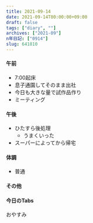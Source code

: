 ```yaml
---
title: 2021-09-14
date: 2021-09-14T00:00:00+09:00
draft: false
tags: ["diary", ""]
archives: ["2021-09"]
n年日記: ["0914"]
slug: 641810
---
```

#### 午前
- 7:00起床
- 息子通園してそのまま出社
- 今日も大きな量で試作品作り
- ミーティング
#### 午後
- ひたすら後処理
  - うまくいった
- スーパーによってから帰宅
#### 体調
- 普通
#### その他
#### 今日のTabs
おやすみ